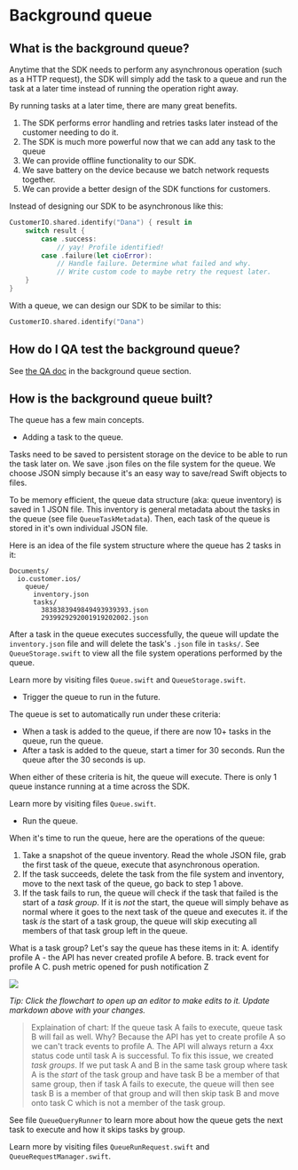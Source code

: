 # Background queue 

## What is the background queue? 

Anytime that the SDK needs to perform any asynchronous operation (such as a HTTP request), the SDK will simply add the task to a queue and run the task at a later time instead of running the operation right away. 

By running tasks at a later time, there are many great benefits. 
1. The SDK performs error handling and retries tasks later instead of the customer needing to do it. 
2. The SDK is much more powerful now that we can add any task to the queue
3. We can provide offline functionality to our SDK. 
4. We save battery on the device because we batch network requests together. 
5. We can provide a better design of the SDK functions for customers. 

Instead of designing our SDK to be asynchronous like this:

```swift 
CustomerIO.shared.identify("Dana") { result in 
    switch result {
        case .success: 
            // yay! Profile identified! 
        case .failure(let cioError): 
            // Handle failure. Determine what failed and why. 
            // Write custom code to maybe retry the request later. 
    }   
}
```

With a queue, we can design our SDK to be similar to this:

```swift 
CustomerIO.shared.identify("Dana")
```

## How do I QA test the background queue? 

See [the QA doc](QA.md) in the background queue section. 

## How is the background queue built? 

The queue has a few main concepts. 

* Adding a task to the queue. 

Tasks need to be saved to persistent storage on the device to be able to run the task later on. We save .json files on the file system for the queue. We choose JSON simply because it's an easy way to save/read Swift objects to files. 

To be memory efficient, the queue data structure (aka: queue inventory) is saved in 1 JSON file. This inventory is general metadata about the tasks in the queue (see file `QueueTaskMetadata`). Then, each task of the queue is stored in it's own individual JSON file. 

Here is an idea of the file system structure where the queue has 2 tasks in it:

```
Documents/
  io.customer.ios/
    queue/
      inventory.json
      tasks/
        3838383949849493939393.json
        2939929292001919202002.json
```

After a task in the queue executes successfully, the queue will update the `inventory.json` file and will delete the task's `.json` file in `tasks/`. See `QueueStorage.swift` to view all the file system operations performed by the queue. 

Learn more by visiting files `Queue.swift` and `QueueStorage.swift`.

* Trigger the queue to run in the future. 

The queue is set to automatically run under these criteria:
* When a task is added to the queue, if there are now 10+ tasks in the queue, run the queue. 
* After a task is added to the queue, start a timer for 30 seconds. Run the queue after the 30 seconds is up. 

When either of these criteria is hit, the queue will execute. There is only 1 queue instance running at a time across the SDK. 

Learn more by visiting files `Queue.swift`.

* Run the queue. 

When it's time to run the queue, here are the operations of the queue:
1. Take a snapshot of the queue inventory. Read the whole JSON file, grab the first task of the queue, execute that asynchronous operation. 
2. If the task succeeds, delete the task from the file system and inventory,  move to the next task of the queue, go back to step 1 above. 
3. If the task fails to run, the queue will check if the task that failed is the start of a *task group*. If it is *not* the start, the queue will simply behave as normal where it goes to the next task of the queue and executes it. if the task *is* the start of a task group, the queue will skip executing all members of that task group left in the queue. 

What is a task group? Let's say the queue has these items in it:
A. identify profile A - the API has never created profile A before.
B. track event for profile A
C. push metric opened for push notification Z

[![](https://mermaid.ink/img/eyJjb2RlIjoiZmxvd2NoYXJ0IFREXG5cbkFbQXNzdW1pbmcgdGhlIHF1ZXVlIGNvbnRhaW5zIHRoZSB0YXNrcyA8YnIvPiBBLCBCLCBhbmQgQyA8YnIvPiB3aGVyZSBBIGFuZCBCIGFyZSBpbiBhIHRhc2sgZ3JvdXAgdG9nZXRoZXIuIDxici8-PGJyLz4gUXVldWUgcnVucyB0YXNrIEFdIC0tPnxEaWQgdGFzayBydW4gc3VjY2Vzc2Z1bGx5P3wgQnt5ZXN9ICYgQ3tub31cbkIgLS0-IEQoUnVuIHRhc2sgQilcbkMgLS0-IHxJcyB0YXNrIEEgdGhlIHN0YXJ0IG9mIGEgdGFzayBncm91cD98IEV7eWVzfSAmIEZ7bm99XG5GIC0tPiBIKFJ1biB0YXNrIEIpXG5FIC0tPiB8U2tpcCBhbGwgdGFza3MgdGhhdCBiZWxvbmcgdG8gdGhlIHRhc2sgZ3JvdXAuIDxici8-IFJ1biBuZXh0IHRhc2sgaW4gcXVldWUgdGhhdCBkb2VzIG5vdCBiZWxvbmcgdG8gdGhhdCBncm91cC58IEcoU2tpcCB0YXNrIEIuIFJ1biB0YXNrIEMpIiwibWVybWFpZCI6eyJ0aGVtZSI6ImRlZmF1bHQifSwidXBkYXRlRWRpdG9yIjpmYWxzZSwiYXV0b1N5bmMiOnRydWUsInVwZGF0ZURpYWdyYW0iOmZhbHNlfQ)](https://mermaid-js.github.io/mermaid-live-editor/edit#eyJjb2RlIjoiZmxvd2NoYXJ0IFREXG5cbkFbQXNzdW1pbmcgdGhlIHF1ZXVlIGNvbnRhaW5zIHRoZSB0YXNrcyA8YnIvPiBBLCBCLCBhbmQgQyA8YnIvPiB3aGVyZSBBIGFuZCBCIGFyZSBpbiBhIHRhc2sgZ3JvdXAgdG9nZXRoZXIuIDxici8-PGJyLz4gUXVldWUgcnVucyB0YXNrIEFdIC0tPnxEaWQgdGFzayBydW4gc3VjY2Vzc2Z1bGx5P3wgQnt5ZXN9ICYgQ3tub31cbkIgLS0-IEQoUnVuIHRhc2sgQilcbkMgLS0-IHxJcyB0YXNrIEEgdGhlIHN0YXJ0IG9mIGEgdGFzayBncm91cD98IEV7eWVzfSAmIEZ7bm99XG5GIC0tPiBIKFJ1biB0YXNrIEIpXG5FIC0tPiB8U2tpcCBhbGwgdGFza3MgdGhhdCBiZWxvbmcgdG8gdGhlIHRhc2sgZ3JvdXAuIDxici8-IFJ1biBuZXh0IHRhc2sgaW4gcXVldWUgdGhhdCBkb2VzIG5vdCBiZWxvbmcgdG8gdGhhdCBncm91cC58IEcoU2tpcCB0YXNrIEIuIFJ1biB0YXNrIEMpIiwibWVybWFpZCI6IntcbiAgXCJ0aGVtZVwiOiBcImRlZmF1bHRcIlxufSIsInVwZGF0ZUVkaXRvciI6ZmFsc2UsImF1dG9TeW5jIjp0cnVlLCJ1cGRhdGVEaWFncmFtIjpmYWxzZX0)

*Tip: Click the flowchart to open up an editor to make edits to it. Update markdown above with your changes.*

> Explaination of chart: If the queue task A fails to execute, queue task B will fail as well. Why? Because the API has yet to create profile A so we can't track events to profile A. The API will always return a 4xx status code until task A is successful. To fix this issue, we created *task groups*. If we put task A and B in the same task group where task A is the *start* of the task group and have task B be a member of that same group, then if task A fails to execute, the queue will then see task B is a member of that group and will then skip task B and move onto task C which is not a member of the task group. 

See file `QueueQueryRunner` to learn more about how the queue gets the next task to execute and how it skips tasks by group. 

Learn more by visiting files `QueueRunRequest.swift` and `QueueRequestManager.swift`.


